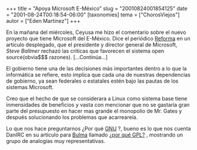 +++
title = "Apoya Microsoft E-México"
slug = "20010824001854125"
date = "2001-08-24T00:18:54-06:00"
[taxonomies]
tema = ["ChorosViejos"]
autor = ["Eden Martinez"]
+++

En la mañana del miércoles, Ceyusa me hizo el comentario sobre el nuevo
proyecto que tiene Microsoft del E-México. Dice el periódico
[Reforma](http://www.reforma.com/ed_impresa/notas/010823/negocio/textos/rnegint0001.htm)
en un articulo desplegado, que el presidente y director general de
Microsoft, *Steve Ballmer* rechazó las criticas que favorecen el sistema
open source(obvia$$$ razones). \[...Continúa...\]

<!-- more -->
El gobierno tiene una de las decisiones más importantes dentro a lo que
la informática se refiere, esto implica que cada una de nuestras
dependencias de gobierno, ya sean federales o estatales estén bajo las
pautas de los sistemas Microsoft.

Creo que el hecho de que se considerara a Linux como sistema base tiene
inmensidades de beneficios y vasta con mencionar que no se gastaría gran
parte del presupuesto en hacer mas grande el monopolio de Mr. Gates y
después solucionando los problemas que acarreareía.

Lo que nos hace preguntarnos ¿Por qué
[GNU](http://www.gnu.org/home.es.html=813) ?, bueno es lo que nos cuenta
DanIRC en su artículo para [Bulma](http://bulma.lug.net) llamado [¿por
qué GPL?](http://bulma.lug.net/body.phtml?nIdNoticia=813) , mostrando un
grupo de analogías muy representativas.
